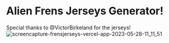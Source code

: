 # Alien Frens Jerseys Generator!
Special thanks to @VictorBirkeland for the jerseys!
![screencapture-frensjerseys-vercel-app-2023-05-28-11_11_51](https://github.com/BankkRoll/Alien-Frens-Jersey-Generator/assets/106103625/136aefab-c25c-4afd-98f5-1e632379a95c)
